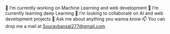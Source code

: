  🔭 I’m currently working on Machine Learning and web development
 🌱 I’m currently learning deep Learning
 👯 I’m looking to collaborate on AI and web development projects
 💬 Ask me about anything you wanna know
 📫 You can drop me a mail at Souravbansal277@gmail.com
